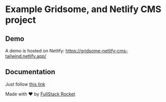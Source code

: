# Example Gridsome, and Netlify CMS project

## Demo

A demo is hosted on Netlify: https://gridsome-netlify-cms-tailwind.netlify.app/

## Documentation

Just follow [this link](https://paper.dropbox.com/doc/Gridsome-Starter--A0SsSKcXjMgx0IZtn4F40AhUAg-C7hwDm3mFr3BxdOYVkOvE)

Made with ❤️ by [FullStack Rocket](https://www.fullstackrocket.com/)
